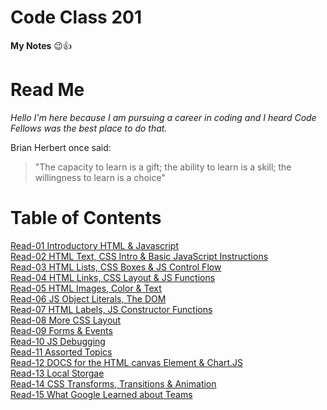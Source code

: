 
# Code Class 201
**My Notes** :wink::+1:

# Read Me
*Hello I'm here because I am pursuing a career in coding and I heard Code Fellows was the best place to do that.*  

Brian Herbert once said:  
> "The capacity to learn is a gift; the ability to learn is a skill; the willingness to learn is a choice"      
                                                                               

# Table of Contents

[Read-01 Introductory HTML & Javascript](class-01.md)  
[Read-02 HTML Text, CSS Intro & Basic JavaScript Instructions](class-02.md)    
[Read-03 HTML Lists, CSS Boxes & JS Control Flow](class-03.md)  
[Read-04 HTML Links, CSS Layout & JS Functions](links-layout-functions.md)  
[Read-05 HTML Images, Color & Text](images-color-text.md)  
[Read-06 JS Object Literals, The DOM](object-dom.md)  
[Read-07 HTML Labels, JS Constructor Functions](labels-functions.md)  
[Read-08 More CSS Layout](layout.md)  
[Read-09 Forms & Events](forms-events.md)   
[Read-10 JS Debugging](debug.md)    
[Read-11 Assorted Topics](topics.md)  
[Read-12 DOCS for the HTML canvas Element & Chart.JS](docs-canvas-element.md)  
[Read-13 Local Storgae](storage.md)   
[Read-14 CSS Transforms, Transitions & Animation](trans-animation.md)    
[Read-15 What Google Learned about Teams](google-teams.md)    










